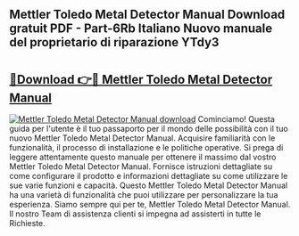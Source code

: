 ## Mettler Toledo Metal Detector Manual Download gratuit PDF - Part-6Rb Italiano Nuovo manuale del proprietario di riparazione YTdy3

# <h2><a href="http://dfdzmb.blite.top/?on=Mettler+Toledo+Metal+Detector+Manual">🔗Download 👉🔴 Mettler Toledo Metal Detector Manual</a></h2>

[![Mettler Toledo Metal Detector Manual download](https://i.imgur.com/lujVjoI.png)](http://dfdzmb.blite.top/?on=Mettler+Toledo+Metal+Detector+Manual)
Cominciamo! Questa guida per l'utente è il tuo passaporto per il mondo delle possibilità con il tuo nuovo Mettler Toledo Metal Detector Manual. Acquisire familiarità con le funzionalità, il processo di installazione e le politiche operative. Si prega di leggere attentamente questo manuale per ottenere il massimo dal vostro Mettler Toledo Metal Detector Manual. Fornisce istruzioni dettagliate su come configurare il prodotto e informazioni dettagliate su come utilizzare le sue varie funzioni e capacità. Questo Mettler Toledo Metal Detector Manual ha una varietà di funzionalità che puoi utilizzare per personalizzare la tua esperienza. Siamo sempre qui per te, Mettler Toledo Metal Detector Manual. Il nostro Team di assistenza clienti si impegna ad assisterti in tutte le Richieste.
